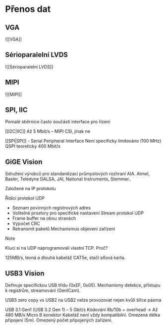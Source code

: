 # Přenos dat

## VGA
![[VGA]]

## Sérioparalelní LVDS
![[Sérioparalelní LVDS]]

## MIPI
![[MIPI]]

## SPI, IIC
Pomalé sběrnice často součástí interface pro řízení

[[I2C|IIC]]
Až 5 Mbit/s – MIPI CSI, jinak ne

[[SPI|SPI]] - Serial Peripheral Interface 
Není specificky limitováno (100 MHz)
QSPI teoreticky 400 Mbit/s

## GiGE Vision
Sdružení výrobců pro standardizaci průmyslových rozhraní AIA.
Atmel, Basler, Teledyne DALSA, JAI, National Instruments, Stemmer..

Založené na IP protokolu

Řídící protokol UDP
- Seznam povinných registrových adres
- Volitelné prostory pro specifické nastavení
Stream protokol UDP
- Frame buffer na obou stranách
- Výpočet CRC
- Retransmit paketů
Mechanismus objevení zařízení

>[!note] 
>Kluci si na UDP naprogramovali vlastní TCP. Proč?

125MB/s, levná a dlouhá kabeláž CAT5e, stačí síťová karta.

## USB3 Vision
Definuje specifickou USB třídu (0xEF, 0x05). Mechanismy detekce, přístupu k registrům, streamování (GenICam).

USB3 zero copy vs USB2
na USB2 nelze provozovat nejen kvůli šířce pásma

USB 3.1 Gen1 (USB 3.2 Gen 1) – 5 Gbit/s
Kódování 8b/10b + overhead -> Až 480 MB/s
Micro B konektor
Kabeláž není vždy kompatibilní. Omezená délka připojení (5m). Omezený počet připojených zařízení.